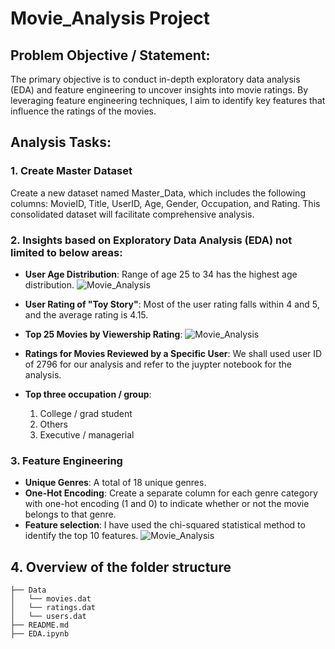 # Movie_Analysis Project

## Problem Objective / Statement:
The primary objective is to conduct in-depth exploratory data analysis (EDA) and feature engineering to uncover insights into movie ratings. By leveraging feature engineering techniques, I aim to identify key features that influence the ratings of the movies.

## Analysis Tasks:

### 1. Create Master Dataset
Create a new dataset named Master_Data, which includes the following columns: MovieID, Title, UserID, Age, Gender, Occupation, and Rating. This consolidated dataset will facilitate comprehensive analysis.

### 2. Insights based on Exploratory Data Analysis (EDA) not limited to below areas:
- **User Age Distribution**: Range of age 25 to 34 has the highest age distribution.
    ![Movie_Analysis](images/Age_Distribution.jng)
    
- **User Rating of "Toy Story"**: Most of the user rating falls within 4 and 5, and the average rating is 4.15.
- **Top 25 Movies by Viewership Rating**: 
    ![Movie_Analysis](./images/Top25movies.jng)
- **Ratings for Movies Reviewed by a Specific User**: We shall used user ID of 2796 for our analysis and refer to the juypter notebook for the analysis.
- **Top three occupation / group**: 
    1) College / grad student
    2) Others
    3) Executive / managerial

### 3. Feature Engineering
- **Unique Genres**: A total of 18 unique genres.
- **One-Hot Encoding**: Create a separate column for each genre category with one-hot encoding (1 and 0) to indicate whether or not the movie belongs to that genre.
- **Feature selection**: I have used the chi-squared statistical method to identify the top 10 features.
    ![Movie_Analysis](./images/features.jng)

## 4. Overview of the folder structure
```
├── Data
│   └── movies.dat
│   └── ratings.dat
│   └── users.dat
├── README.md
├── EDA.ipynb
```


